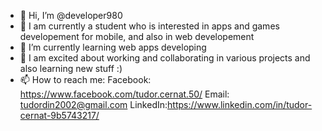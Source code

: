- 👋 Hi, I’m @developer980
- 👀 I am currently a student who is interested in apps and games developement for mobile, and also in web developement
- 🌱 I’m currently learning web apps developing
- 💞️ I am excited about working and collaborating in various projects and also learning new stuff :)
- 📫 How to reach me: Facebook: https://www.facebook.com/tudor.cernat.50/
                       Email: tudordin2002@gmail.com
                       LinkedIn:https://www.linkedin.com/in/tudor-cernat-9b5743217/

<!---
developer980/developer980 is a ✨ special ✨ repository because its `README.md` (this file) appears on your GitHub profile.
You can click the Preview link to take a look at your changes.
--->
